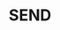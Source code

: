 ---
layout: landing
_hide_content: true
published: true
title: SEND
description: Read about our SEND policy and how we work with Special Educational Needs.
page-links:
  - name: First link
    link: /
  - name: Second link
    link: /image-gallery-test/
---